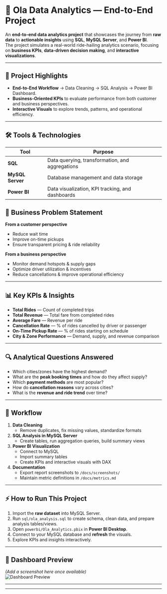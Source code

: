 # 🚖 Ola Data Analytics — End-to-End Project

An **end-to-end data analytics project** that showcases the journey from **raw data** to **actionable insights** using **SQL**, **MySQL Server**, and **Power BI**.  
The project simulates a real-world ride-hailing analytics scenario, focusing on **business KPIs**, **data-driven decision making**, and **interactive visualizations**.

---

## 📌 Project Highlights
- **End-to-End Workflow** → Data Cleaning → SQL Analysis → Power BI Dashboard.
- **Business-Oriented KPIs** to evaluate performance from both customer and business perspectives.
- **Interactive Visuals** to explore trends, patterns, and operational efficiency.

---

## 🛠 Tools & Technologies
| Tool          | Purpose |
|---------------|---------|
| **SQL**       | Data querying, transformation, and aggregations |
| **MySQL Server** | Database management and data storage |
| **Power BI**  | Data visualization, KPI tracking, and dashboards |


## 🎯 Business Problem Statement
**From a customer perspective**  
- Reduce wait time  
- Improve on-time pickups  
- Ensure transparent pricing & ride reliability

**From a business perspective**  
- Monitor demand hotspots & supply gaps  
- Optimize driver utilization & incentives  
- Reduce cancellations & improve operational efficiency

---

## 📊 Key KPIs & Insights
- **Total Rides** — Count of completed trips  
- **Total Revenue** — Total fare from completed rides  
- **Average Fare** — Revenue per ride  
- **Cancellation Rate** — % of rides cancelled by driver or passenger  
- **On-Time Pickup Rate** — % of rides starting on schedule  
- **City & Zone Performance** — Demand, supply, and revenue comparison  

---

## 🔍 Analytical Questions Answered
- Which cities/zones have the highest demand?  
- What are the **peak booking times** and how do they affect supply?  
- Which **payment methods** are most popular?  
- How do **cancellation reasons** vary across cities?  
- What is the **revenue and ride trend** over time?  

---

## 📜 Workflow
1. **Data Cleaning**  
   - Remove duplicates, fix missing values, standardize formats  
2. **SQL Analysis in MySQL Server**  
   - Create tables, run aggregation queries, build summary views  
3. **Power BI Visualization**  
   - Connect to MySQL  
   - Import summary tables  
   - Create KPIs and interactive visuals with DAX  
4. **Documentation**  
   - Export report screenshots to `/docs/screenshots/`  
   - Maintain metric definitions in `/docs/metrics.md`

---

## ⚡ How to Run This Project
1. Import the **raw dataset** into MySQL Server.  
2. Run `sql/ola_analysis.sql` to create schema, clean data, and prepare analysis tables/views.  
3. Open `powerbi/Ola_Analytics.pbix` in **Power BI Desktop**.  
4. Connect to your MySQL database and **refresh** the visuals.  
5. Explore KPIs and insights interactively.

---

## 📌 Dashboard Preview
*(Add a screenshot here once available)*  
![Dashboard Preview](docs/screenshots/dashboard.png)

---



---